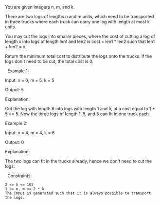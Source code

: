 You are given integers n, m, and k.

There are two logs of lengths n and m units, which need to be transported in three trucks where each truck can carry one log with length at most k units.

You may cut the logs into smaller pieces, where the cost of cutting a log of length x into logs of length len1 and len2 is cost = len1 * len2 such that len1 + len2 = x.

Return the minimum total cost to distribute the logs onto the trucks. If the logs don't need to be cut, the total cost is 0.

 
Example 1:


Input: n = 6, m = 5, k = 5

Output: 5

Explanation:

Cut the log with length 6 into logs with length 1 and 5, at a cost equal to 1 * 5 == 5. Now the three logs of length 1, 5, and 5 can fit in one truck each.


Example 2:


Input: n = 4, m = 4, k = 6

Output: 0

Explanation:

The two logs can fit in the trucks already, hence we don't need to cut the logs.


 
Constraints:


	2 <= k <= 105
	1 <= n, m <= 2 * k
	The input is generated such that it is always possible to transport the logs.


